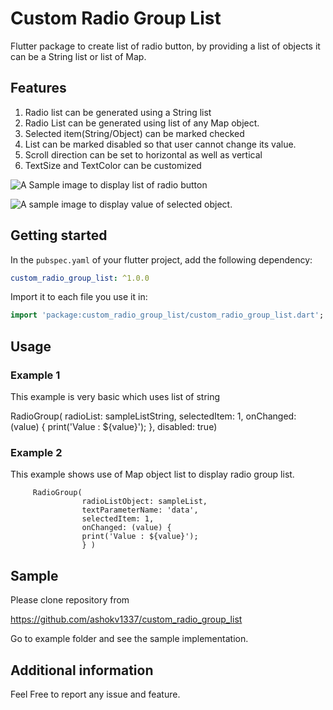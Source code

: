 
# Custom Radio Group List
Flutter package to create list of radio button, by providing a list of objects it can be a String list or list of Map.


## Features

1. Radio list can be generated using a String list
2. Radio List can be generated using list of any Map object.
3. Selected item(String/Object) can be marked checked
4. List can be marked disabled so that user cannot change its value.
5. Scroll direction can be set to horizontal as well as vertical
6. TextSize and TextColor can be customized

![A Sample image to display list of radio button](../assets/asset1.png)

![A sample image to display value of selected object.](../assets/asset2.png)



## Getting started


In the `pubspec.yaml` of your flutter project, add the following dependency:
 ``` yaml dependencies:
 custom_radio_group_list: ^1.0.0
```
Import it to each file you use it in:
 ``` dart
 import 'package:custom_radio_group_list/custom_radio_group_list.dart';
 ```


## Usage

### Example 1
This example is very basic which uses list of string

 RadioGroup(
             radioList: sampleListString,
             selectedItem: 1,
             onChanged: (value) {
                print('Value : ${value}');
               },
             disabled: true)

### Example 2
This example shows use of Map object list to display radio group list.

         RadioGroup(
                    radioListObject: sampleList,
                    textParameterName: 'data',
                    selectedItem: 1,
                    onChanged: (value) {
                    print('Value : ${value}');
                    } )

## Sample 

Please clone repository from 

https://github.com/ashokv1337/custom_radio_group_list

Go to example folder and see the sample implementation.


## Additional information

Feel Free to report any issue and feature.

